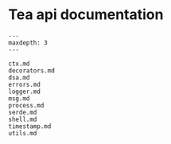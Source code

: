 # Tea api documentation

```{toctree}
---
maxdepth: 3
---

ctx.md
decorators.md
dsa.md
errors.md
logger.md
msg.md
process.md
serde.md
shell.md
timestamp.md
utils.md
```
